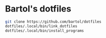 # Bartol's dotfiles

```bash
git clone https://github.com/bartol/dotfiles
dotfiles/.local/bin/link_dotfiles
dotfiles/.local/bin/install_programs
```
